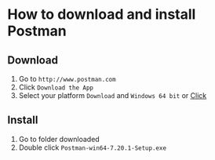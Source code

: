 # How to download and install Postman

## Download

1. Go to `http://www.postman.com`
2. Click `Download the App`
3. Select your platform `Download` and `Windows 64 bit` or <a href="https://dl.pstmn.io/download/latest/win64">Click</a>


## Install

1. Go to folder downloaded
2. Double click `Postman-win64-7.20.1-Setup.exe`
